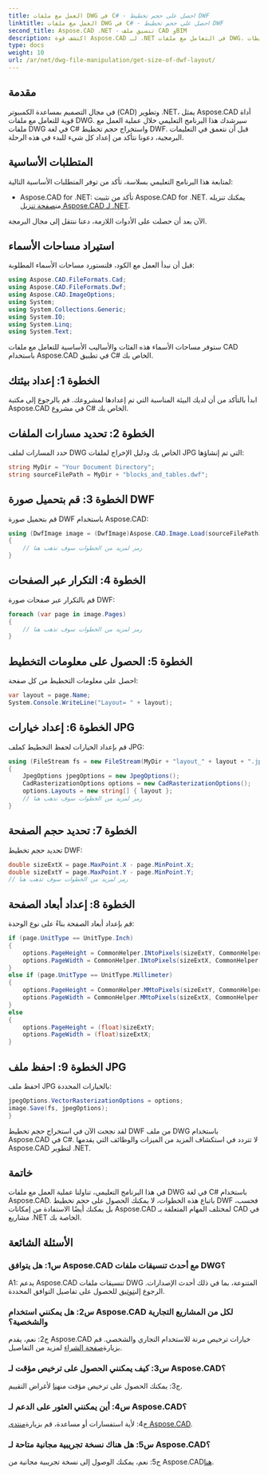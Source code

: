 ```yaml
---
title: العمل مع ملفات DWG في C# - احصل على حجم تخطيط DWF
linktitle: العمل مع ملفات DWG في C# - احصل على حجم تخطيط DWF
second_title: Aspose.CAD .NET - تنسيق ملف CAD وBIM
description: اكتشف قوة Aspose.CAD لـ .NET في التعامل مع ملفات DWG. تعلم كيفية استخراج أحجام تخطيطات DWF بسهولة باستخدام لغة C#.
type: docs
weight: 10
url: /ar/net/dwg-file-manipulation/get-size-of-dwf-layout/
---
```

## مقدمة

في مجال التصميم بمساعدة الكمبيوتر (CAD) وتطوير .NET، يمثل Aspose.CAD أداة قوية للتعامل مع ملفات DWG. سيرشدك هذا البرنامج التعليمي خلال عملية العمل مع ملفات DWG في لغة C# واستخراج حجم تخطيط DWF. قبل أن نتعمق في التعليمات البرمجية، دعونا نتأكد من إعداد كل شيء للبدء في هذه الرحلة.

## المتطلبات الأساسية

لمتابعة هذا البرنامج التعليمي بسلاسة، تأكد من توفر المتطلبات الأساسية التالية:

-  Aspose.CAD for .NET: تأكد من تثبيت Aspose.CAD for .NET. يمكنك تنزيله من[صفحة تنزيل Aspose.CAD لـ .NET](https://releases.aspose.com/cad/net/).

الآن بعد أن حصلت على الأدوات اللازمة، دعنا ننتقل إلى مجال البرمجة.

## استيراد مساحات الأسماء

قبل أن نبدأ العمل مع الكود، فلنستورد مساحات الأسماء المطلوبة:

```csharp
using Aspose.CAD.FileFormats.Cad;
using Aspose.CAD.FileFormats.Dwf;
using Aspose.CAD.ImageOptions;
using System;
using System.Collections.Generic;
using System.IO;
using System.Linq;
using System.Text;
```

ستوفر مساحات الأسماء هذه الفئات والأساليب الأساسية للتعامل مع ملفات CAD باستخدام Aspose.CAD في تطبيق C# الخاص بك.

## الخطوة 1: إعداد بيئتك

ابدأ بالتأكد من أن لديك البيئة المناسبة التي تم إعدادها لمشروعك. قم بالرجوع إلى مكتبة Aspose.CAD في مشروع C# الخاص بك.

## الخطوة 2: تحديد مسارات الملفات

حدد المسارات لملف DWG الخاص بك ودليل الإخراج لملفات JPG التي تم إنشاؤها:

```csharp
string MyDir = "Your Document Directory";
string sourceFilePath = MyDir + "blocks_and_tables.dwf";
```

## الخطوة 3: قم بتحميل صورة DWF

قم بتحميل صورة DWF باستخدام Aspose.CAD:

```csharp
using (DwfImage image = (DwfImage)Aspose.CAD.Image.Load(sourceFilePath))
{
    // رمز لمزيد من الخطوات سوف تذهب هنا
}
```

## الخطوة 4: التكرار عبر الصفحات

قم بالتكرار عبر صفحات صورة DWF:

```csharp
foreach (var page in image.Pages)
{
    // رمز لمزيد من الخطوات سوف تذهب هنا
}
```

## الخطوة 5: الحصول على معلومات التخطيط

احصل على معلومات التخطيط من كل صفحة:

```csharp
var layout = page.Name;
System.Console.WriteLine("Layout= " + layout);
```

## الخطوة 6: إعداد خيارات JPG

قم بإعداد الخيارات لحفظ التخطيط كملف JPG:

```csharp
using (FileStream fs = new FileStream(MyDir + "layout_" + layout + ".jpg", FileMode.Create))
{
    JpegOptions jpegOptions = new JpegOptions();
    CadRasterizationOptions options = new CadRasterizationOptions();
    options.Layouts = new string[] { layout };
    // رمز لمزيد من الخطوات سوف تذهب هنا
}
```

## الخطوة 7: تحديد حجم الصفحة

تحديد حجم تخطيط DWF:

```csharp
double sizeExtX = page.MaxPoint.X - page.MinPoint.X;
double sizeExtY = page.MaxPoint.Y - page.MinPoint.Y;
// رمز لمزيد من الخطوات سوف تذهب هنا
```

## الخطوة 8: إعداد أبعاد الصفحة

قم بإعداد أبعاد الصفحة بناءً على نوع الوحدة:

```csharp
if (page.UnitType == UnitType.Inch)
{
    options.PageHeight = CommonHelper.INtoPixels(sizeExtY, CommonHelper.DPI);
    options.PageWidth = CommonHelper.INtoPixels(sizeExtX, CommonHelper.DPI);
}
else if (page.UnitType == UnitType.Millimeter)
{
    options.PageHeight = CommonHelper.MMtoPixels(sizeExtY, CommonHelper.DPI);
    options.PageWidth = CommonHelper.MMtoPixels(sizeExtX, CommonHelper.DPI);
}
else
{
    options.PageHeight = (float)sizeExtY;
    options.PageWidth = (float)sizeExtX;
}
```

## الخطوة 9: احفظ ملف JPG

احفظ ملف JPG بالخيارات المحددة:

```csharp
jpegOptions.VectorRasterizationOptions = options;
image.Save(fs, jpegOptions);
}
```

لقد نجحت الآن في استخراج حجم تخطيط DWF من ملف DWG باستخدام Aspose.CAD في C#. لا تتردد في استكشاف المزيد من الميزات والوظائف التي يقدمها Aspose.CAD لتطوير .NET.

## خاتمة

في هذا البرنامج التعليمي، تناولنا عملية العمل مع ملفات DWG في لغة C# باستخدام Aspose.CAD. باتباع هذه الخطوات، لا يمكنك الحصول على حجم تخطيط DWF فحسب، بل يمكنك أيضًا الاستفادة من إمكانات Aspose.CAD لمختلف المهام المتعلقة بـ CAD في مشاريع .NET الخاصة بك.

## الأسئلة الشائعة

### س1: هل يتوافق Aspose.CAD مع أحدث تنسيقات ملفات DWG؟

 A1: يدعم Aspose.CAD تنسيقات ملفات DWG المتنوعة، بما في ذلك أحدث الإصدارات. الرجوع إلى[توثيق](https://reference.aspose.com/cad/net/) للحصول على تفاصيل التوافق المحددة.

### س2: هل يمكنني استخدام Aspose.CAD لكل من المشاريع التجارية والشخصية؟

 ج2: نعم، يقدم Aspose.CAD خيارات ترخيص مرنة للاستخدام التجاري والشخصي. قم بزيارة[صفحة الشراء](https://purchase.aspose.com/buy) لمزيد من التفاصيل.

### س3: كيف يمكنني الحصول على ترخيص مؤقت لـ Aspose.CAD؟

 ج3: يمكنك الحصول على ترخيص مؤقت من[هنا](https://purchase.aspose.com/temporary-license/) لأغراض التقييم.

### س4: أين يمكنني العثور على الدعم لـ Aspose.CAD؟

ج4: لأية استفسارات أو مساعدة، قم بزيارة[منتدى Aspose.CAD](https://forum.aspose.com/c/cad/19).

### س5: هل هناك نسخة تجريبية مجانية متاحة لـ Aspose.CAD؟

 ج5: نعم، يمكنك الوصول إلى نسخة تجريبية مجانية من Aspose.CAD[هنا](https://releases.aspose.com/).
